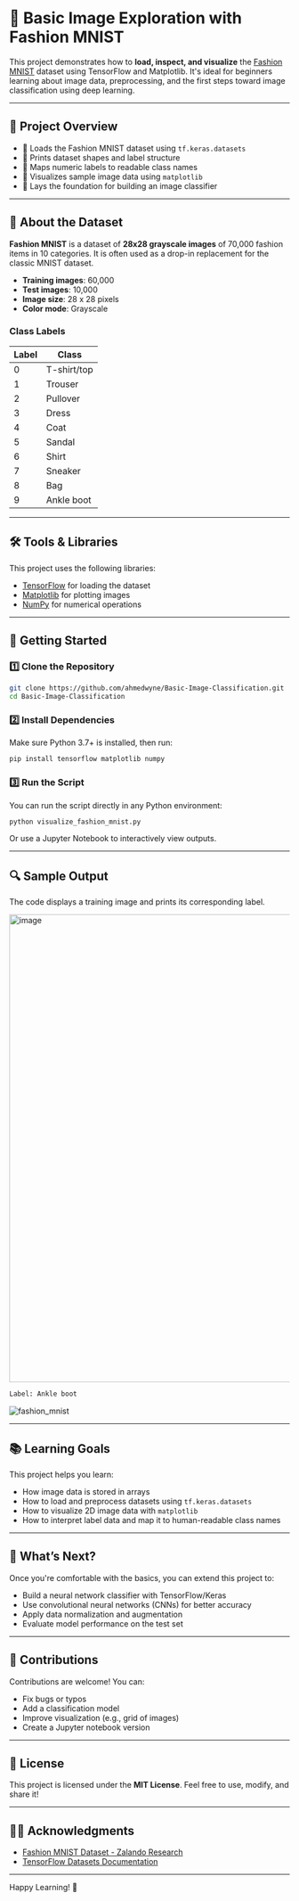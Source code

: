 # 👕 Basic Image Exploration with Fashion MNIST

This project demonstrates how to **load, inspect, and visualize** the [Fashion MNIST](https://github.com/zalandoresearch/fashion-mnist) dataset using TensorFlow and Matplotlib. It's ideal for beginners learning about image data, preprocessing, and the first steps toward image classification using deep learning.

---

## 📌 Project Overview

- 🔹 Loads the Fashion MNIST dataset using `tf.keras.datasets`
- 🔹 Prints dataset shapes and label structure
- 🔹 Maps numeric labels to readable class names
- 🔹 Visualizes sample image data using `matplotlib`
- 🔹 Lays the foundation for building an image classifier

---

## 🧠 About the Dataset

**Fashion MNIST** is a dataset of **28x28 grayscale images** of 70,000 fashion items in 10 categories. It is often used as a drop-in replacement for the classic MNIST dataset.

- **Training images**: 60,000  
- **Test images**: 10,000  
- **Image size**: 28 x 28 pixels  
- **Color mode**: Grayscale

### Class Labels

| Label | Class        |
|-------|--------------|
| 0     | T-shirt/top  |
| 1     | Trouser      |
| 2     | Pullover     |
| 3     | Dress        |
| 4     | Coat         |
| 5     | Sandal       |
| 6     | Shirt        |
| 7     | Sneaker      |
| 8     | Bag          |
| 9     | Ankle boot   |

---

## 🛠️ Tools & Libraries

This project uses the following libraries:

- [TensorFlow](https://www.tensorflow.org/) for loading the dataset
- [Matplotlib](https://matplotlib.org/) for plotting images
- [NumPy](https://numpy.org/) for numerical operations

---

## 🚀 Getting Started

### 1️⃣ Clone the Repository

```bash
git clone https://github.com/ahmedwyne/Basic-Image-Classification.git
cd Basic-Image-Classification
````

### 2️⃣ Install Dependencies

Make sure Python 3.7+ is installed, then run:

```bash
pip install tensorflow matplotlib numpy
```

### 3️⃣ Run the Script

You can run the script directly in any Python environment:

```bash
python visualize_fashion_mnist.py
```

Or use a Jupyter Notebook to interactively view outputs.

---

## 🔍 Sample Output

The code displays a training image and prints its corresponding label.

<img width="840" height="840" alt="image" src="https://github.com/user-attachments/assets/cb27ce11-5a3a-40ea-b146-44bf731faa33" />

```python
Label: Ankle boot
```

![fashion\_mnist](https://github.com/zalandoresearch/fashion-mnist/raw/master/doc/img/fashion-mnist-sprite.png)

---

## 📚 Learning Goals

This project helps you learn:

* How image data is stored in arrays
* How to load and preprocess datasets using `tf.keras.datasets`
* How to visualize 2D image data with `matplotlib`
* How to interpret label data and map it to human-readable class names

---

## 🧩 What’s Next?

Once you're comfortable with the basics, you can extend this project to:

* Build a neural network classifier with TensorFlow/Keras
* Use convolutional neural networks (CNNs) for better accuracy
* Apply data normalization and augmentation
* Evaluate model performance on the test set

---

## 🤝 Contributions

Contributions are welcome! You can:

* Fix bugs or typos
* Add a classification model
* Improve visualization (e.g., grid of images)
* Create a Jupyter notebook version

---

## 📄 License

This project is licensed under the **MIT License**. Feel free to use, modify, and share it!

---

## 🙋‍♂️ Acknowledgments

* [Fashion MNIST Dataset - Zalando Research](https://github.com/zalandoresearch/fashion-mnist)
* [TensorFlow Datasets Documentation](https://www.tensorflow.org/datasets/overview)

---

Happy Learning! 🚀

